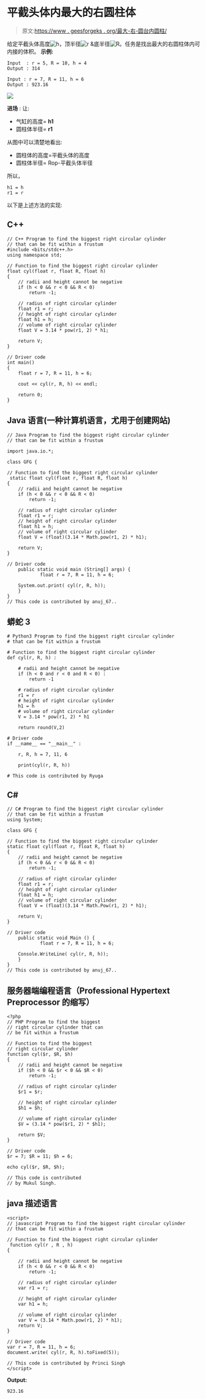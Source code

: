 # 平截头体内最大的右圆柱体

> 原文:[https://www . geesforgeks . org/最大-右-圆台内圆柱/](https://www.geeksforgeeks.org/largest-right-circular-cylinder-within-a-frustum/)

给定平截头体高度![h  ](img/177847159ef1719855ea79af3b2c5e5c.png "Rendered by QuickLaTeX.com")，顶半径![r  ](img/7d19adc5cd3425c1e9494a51a58ef0c7.png "Rendered by QuickLaTeX.com") &底半径![R  ](img/de6ee272267f4ab1e72d49bdeb53f21b.png "Rendered by QuickLaTeX.com")。任务是找出最大的右圆柱体内可内接的体积。
**示例:**

```
Input  : r = 5, R = 10, h = 4
Output : 314

Input : r = 7, R = 11, h = 6
Output : 923.16
```

![](img/16bb4aa385959d6968f082b7b211f6ce.png)

**进场** :
让:

*   气缸的高度= **h1**
*   圆柱体半径= **r1**

从图中可以清楚地看出:

*   圆柱体的高度=平截头体的高度
*   圆柱体半径= Rop-平截头体半径

所以，

```
h1 = h
r1 = r
```

以下是上述方法的实现:

## C++

```
// C++ Program to find the biggest right circular cylinder
// that can be fit within a frustum
#include <bits/stdc++.h>
using namespace std;

// Function to find the biggest right circular cylinder
float cyl(float r, float R, float h)
{
    // radii and height cannot be negative
    if (h < 0 && r < 0 && R < 0)
        return -1;

    // radius of right circular cylinder
    float r1 = r;
    // height of right circular cylinder
    float h1 = h;
    // volume of right circular cylinder
    float V = 3.14 * pow(r1, 2) * h1;

    return V;
}

// Driver code
int main()
{
    float r = 7, R = 11, h = 6;

    cout << cyl(r, R, h) << endl;

    return 0;
}
```

## Java 语言(一种计算机语言，尤用于创建网站)

```
// Java Program to find the biggest right circular cylinder
// that can be fit within a frustum

import java.io.*;

class GFG {

// Function to find the biggest right circular cylinder
 static float cyl(float r, float R, float h)
{
    // radii and height cannot be negative
    if (h < 0 && r < 0 && R < 0)
        return -1;

    // radius of right circular cylinder
    float r1 = r;
    // height of right circular cylinder
    float h1 = h;
    // volume of right circular cylinder
    float V = (float)(3.14 * Math.pow(r1, 2) * h1);

    return V;
}

// Driver code
    public static void main (String[] args) {
            float r = 7, R = 11, h = 6;

    System.out.print( cyl(r, R, h));
    }
}
// This code is contributed by anuj_67..
```

## 蟒蛇 3

```
# Python3 Program to find the biggest right circular cylinder
# that can be fit within a frustum

# Function to find the biggest right circular cylinder
def cyl(r, R, h) :

    # radii and height cannot be negative
    if (h < 0 and r < 0 and R < 0) :
        return -1

    # radius of right circular cylinder
    r1 = r
    # height of right circular cylinder
    h1 = h
    # volume of right circular cylinder
    V = 3.14 * pow(r1, 2) * h1

    return round(V,2)

# Driver code
if __name__ == "__main__" :

    r, R, h = 7, 11, 6

    print(cyl(r, R, h))

# This code is contributed by Ryuga
```

## C#

```
// C# Program to find the biggest right circular cylinder
// that can be fit within a frustum
using System;

class GFG {

// Function to find the biggest right circular cylinder
static float cyl(float r, float R, float h)
{
    // radii and height cannot be negative
    if (h < 0 && r < 0 && R < 0)
        return -1;

    // radius of right circular cylinder
    float r1 = r;
    // height of right circular cylinder
    float h1 = h;
    // volume of right circular cylinder
    float V = (float)(3.14 * Math.Pow(r1, 2) * h1);

    return V;
}

// Driver code
    public static void Main () {
            float r = 7, R = 11, h = 6;

    Console.WriteLine( cyl(r, R, h));
    }
}
// This code is contributed by anuj_67..
```

## 服务器端编程语言（Professional Hypertext Preprocessor 的缩写）

```
<?php
// PHP Program to find the biggest
// right circular cylinder that can
// be fit within a frustum

// Function to find the biggest
// right circular cylinder
function cyl($r, $R, $h)
{
    // radii and height cannot be negative
    if ($h < 0 && $r < 0 && $R < 0)
        return -1;

    // radius of right circular cylinder
    $r1 = $r;

    // height of right circular cylinder
    $h1 = $h;

    // volume of right circular cylinder
    $V = (3.14 * pow($r1, 2) * $h1);

    return $V;
}

// Driver code
$r = 7; $R = 11; $h = 6;

echo cyl($r, $R, $h);

// This code is contributed
// by Mukul Singh.
```

## java 描述语言

```
<script>
// javascript Program to find the biggest right circular cylinder
// that can be fit within a frustum

// Function to find the biggest right circular cylinder
 function cyl(r , R , h)
{

    // radii and height cannot be negative
    if (h < 0 && r < 0 && R < 0)
        return -1;

    // radius of right circular cylinder
    var r1 = r;

    // height of right circular cylinder
    var h1 = h;

    // volume of right circular cylinder
    var V = (3.14 * Math.pow(r1, 2) * h1);
    return V;
}

// Driver code
var r = 7, R = 11, h = 6;
document.write( cyl(r, R, h).toFixed(5));

// This code is contributed by Princi Singh
</script>
```

**Output:** 

```
923.16
```